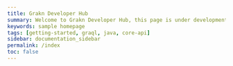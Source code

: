 ```yaml
---
title: Grakn Developer Hub
summary: Welcome to Grakn Developer Hub, this page is under development and you should go to <a href="/docs/index">Docs</a>.
keywords: sample homepage
tags: [getting-started, graql, java, core-api]
sidebar: documentation_sidebar
permalink: /index
toc: false
---
```

